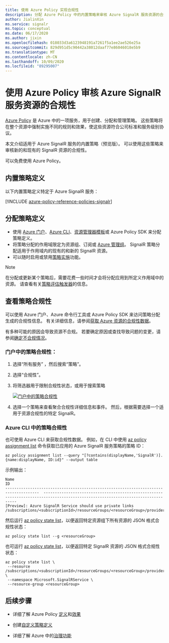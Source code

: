 ```yaml
---
title: 使用 Azure Policy 实现合规性
description: 分配 Azure Policy 中的内置策略来审核 Azure SignalR 服务资源的合规性。
author: JialinXin
ms.service: signalr
ms.topic: conceptual
ms.date: 06/17/2020
ms.author: jixin
ms.openlocfilehash: 018033d3a6123948191a7261f5a1ee2ae526e25a
ms.sourcegitcommit: 829d951d5c90442a38012daaf77e86046018e5b9
ms.translationtype: MT
ms.contentlocale: zh-CN
ms.lasthandoff: 10/09/2020
ms.locfileid: "89295007"
---
```

# <a name="audit-compliance-of-azure-signalr-service-resources-using-azure-policy"></a>使用 Azure Policy 审核 Azure SignalR 服务资源的合规性

[Azure Policy](../governance/policy/overview.md) 是 Azure 中的一项服务，用于创建、分配和管理策略。 这些策略将在整个资源中强制实施不同的规则和效果，使这些资源符合公司标准和服务级别协议。

本文介绍适用于 Azure SignalR 服务的内置策略（预览版）。 可以使用这些策略来审核新的和现有的 SignalR 资源的合规性。

可以免费使用 Azure Policy。

## <a name="built-in-policy-definitions"></a>内置策略定义

以下内置策略定义特定于 Azure SignalR 服务：

[!INCLUDE [azure-policy-reference-policies-signalr](../../includes/policy/reference/bycat/policies-signalr.md)]

## <a name="assign-policy-definitions"></a>分配策略定义

* 使用 [Azure 门户](../governance/policy/assign-policy-portal.md)、[Azure CLI](../governance/policy/assign-policy-azurecli.md)、[资源管理器模板](../governance/policy/assign-policy-template.md)或 Azure Policy SDK 来分配策略定义。
* 将策略分配的作用域限定为资源组、订阅或 [Azure 管理组](../governance/management-groups/overview.md)。 SignalR 策略分配适用于作用域内的现有的和新的 SignalR 资源。
* 可以随时启用或禁用[策略实施](../governance/policy/concepts/assignment-structure.md#enforcement-mode)功能。

> [!NOTE]
> 在分配或更新某个策略后，需要花费一些时间才会将分配应用到所定义作用域中的资源。 请查看有关[策略评估触发器](../governance/policy/how-to/get-compliance-data.md#evaluation-triggers)的信息。

## <a name="review-policy-compliance"></a>查看策略合规性

可以使用 Azure 门户、Azure 命令行工具或 Azure Policy SDK 来访问策略分配生成的合规性信息。 有关详细信息，请参阅[获取 Azure 资源的合规性数据](../governance/policy/how-to/get-compliance-data.md)。

有多种可能的原因会导致资源不合规。 若要确定原因或查找导致问题的变更，请参阅[确定不合规情况](../governance/policy/how-to/determine-non-compliance.md)。

### <a name="policy-compliance-in-the-portal"></a>门户中的策略合规性：

1. 选择“所有服务”  ，然后搜索“策略”。
1. 选择“合规性”。
1. 将筛选器用于限制合规性状态，或用于搜索策略
   
    [ ![门户中的策略合规性](./media/signalr-howto-azure-policy/azure-policy-compliance.png) ](./media/signalr-howto-azure-policy/azure-policy-compliance.png#lightbox)
2. 选择一个策略来查看聚合合规性详细信息和事件。 然后，根据需要选择一个适用于资源合规性的特定 SignalR。

### <a name="policy-compliance-in-the-azure-cli"></a>Azure CLI 中的策略合规性

也可使用 Azure CLI 来获取合规性数据。 例如，在 CLI 中使用 [az policy assignment list](/cli/azure/policy/assignment#az-policy-assignment-list) 命令获取已应用的 Azure SignalR 服务策略的策略 ID：

```azurecli
az policy assignment list --query "[?contains(displayName,'SignalR')].{name:displayName, ID:id}" --output table
```

示例输出：

```
Name                                                                                   ID
-------------------------------------------------------------------------------------  --------------------------------------------------------------------------------------------------------------------------------
[Preview]: Azure SignalR Service should use private links  /subscriptions/<subscriptionId>/resourceGroups/<resourceGroup>/providers/Microsoft.Authorization/policyAssignments/<assignmentId>
```

然后运行 [az policy state list](/cli/azure/policy/state#az-policy-state-list)，以便返回特定资源组下所有资源的 JSON 格式合规性状态：

```azurecli
az policy state list --g <resourceGroup>
```

也可运行 [az policy state list](/cli/azure/policy/state#az-policy-state-list)，以便返回特定 SignalR 资源的 JSON 格式合规性状态：

```azurecli
az policy state list \
 --resource /subscriptions/<subscriptionId>/resourceGroups/<resourceGroup>/providers/Microsoft.SignalRService/SignalR/<resourceName> \
 --namespace Microsoft.SignalRService \
 --resource-group <resourceGroup>
```

## <a name="next-steps"></a>后续步骤

* 详细了解 Azure Policy [定义](../governance/policy/concepts/definition-structure.md)和[效果](../governance/policy/concepts/effects.md)

* 创建[自定义策略定义](../governance/policy/tutorials/create-custom-policy-definition.md)

* 详细了解 Azure 中的[治理功能](../governance/index.yml)


<!-- LINKS - External -->
[terms-of-use]: https://azure.microsoft.com/support/legal/preview-supplemental-terms/